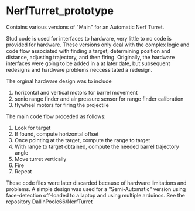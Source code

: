 # NerfTurret_prototype
Contains various versions of "Main" for an Automatic Nerf Turret.

Stud code is used for interfaces to hardware, very little to no code is provided for hardware. These versions only deal with the complex logic and code flow associated with finding a target, determining position and distance, adjusting trajectory, and then firing. Originally, the hardware interfaces were going to be added in a at later date, but subsequent redesigns and hardware problems neccessitated a redesign.

The orginal hardware design was to include
1. horizontal and vertical motors for barrel movement
2. sonic range finder and air pressure sensor for range finder calibration
3. flywheel motors for firing the projectile

The main code flow proceded as follows:

1. Look for target
3. If found, compute horizontal offset
4. Once pointing at the target, compute the range to target
5. With range to target obtained, compute the needed barrel trajectory angle
6. Move turret vertically
7. Fire
8. Repeat 

These code files were later discarded because of hardware limitations and problems. A simple design was used for a "Semi-Automatic" version using face-detection off-loaded to a laptop and using multiple arduinos. See the repository DallinPoole66/NerfTurret
